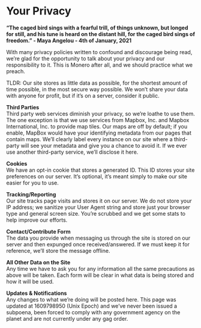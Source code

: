 # Your Privacy

**“The caged bird sings with a fearful trill, of things unknown, but longed for still, and his tune is heard on the distant hill, for the caged bird sings of freedom.” - Maya Angelou - 4th of January, 2021**

With many privacy policies written to confound and discourage being read, we’re glad for the opportunity to talk about your privacy and our responsibility to it. This is Monero after all, and we should practice what we preach.

TLDR: Our site stores as little data as possible, for the shortest amount of time possible, in the most secure way possible. We won’t share your data with anyone for profit, but if it’s on a server, consider it public.

**Third Parties**  
Third party web services diminish your privacy, so we’re loathe to use them. The one exception is that we use services from Mapbox, Inc. and Mapbox International, Inc. to provide map tiles. Our maps are off by default; if you enable, MapBox would have your identifying metadata from our pages that contain maps. We’ll clearly label every instance on our site where a third-party will see your metadata and give you a chance to avoid it. If we ever use another third-party service, we’ll disclose it here.

**Cookies**  
We have an opt-in cookie that stores a generated ID. This ID stores your site preferences on our server. It’s optional, it’s meant simply to make our site easier for you to use.

**Tracking/Reporting**  
Our site tracks page visits and stores it on our server. We do not store your IP address; we sanitize your User Agent string and store just your browser type and general screen size. You’re scrubbed and we get some stats to help improve our efforts.

**Contact/Contribute Form**  
The data you provide when messaging us through the site is stored on our server and then expunged once received/answered. If we must keep it for reference, we’ll store the message offline.

**All Other Data on the Site**  
Any time we have to ask you for any information all the same precautions as above will be taken. Each form will be clear in what data is being stored and how it will be used.

**Updates & Notifications**  
Any changes to what we’re doing will be posted here. This page was updated at 1609798950 (Unix Epoch) and we’ve never been issued a subpoena, been forced to comply with any government agency on the planet and are not currently under any gag order.
